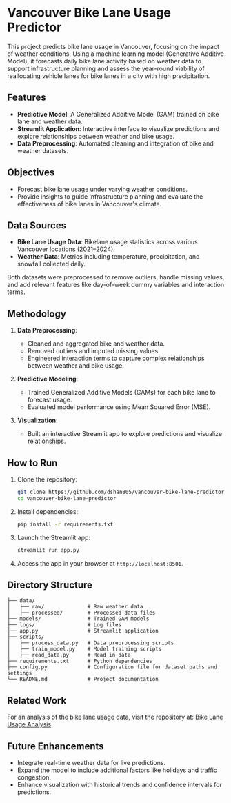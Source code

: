 # Vancouver Bike Lane Usage Predictor

This project predicts bike lane usage in Vancouver, focusing on the impact of weather conditions. Using a machine learning model (Generative Additive Model), it forecasts daily bike lane activity based on weather data to support infrastructure planning and assess the year-round viability of reallocating vehicle lanes for bike lanes in a city with high precipitation.

## Features

- **Predictive Model**: A Generalized Additive Model (GAM) trained on bike lane and weather data.
- **Streamlit Application**: Interactive interface to visualize predictions and explore relationships between weather and bike usage.
- **Data Preprocessing**: Automated cleaning and integration of bike and weather datasets.

## Objectives

- Forecast bike lane usage under varying weather conditions.
- Provide insights to guide infrastructure planning and evaluate the effectiveness of bike lanes in Vancouver's climate.

## Data Sources

- **Bike Lane Usage Data**: Bikelane usage statistics across various Vancouver locations (2021–2024).
- **Weather Data**: Metrics including temperature, precipitation, and snowfall collected daily.

Both datasets were preprocessed to remove outliers, handle missing values, and add relevant features like day-of-week dummy variables and interaction terms.

## Methodology

1. **Data Preprocessing**:  
   - Cleaned and aggregated bike and weather data.  
   - Removed outliers and imputed missing values.  
   - Engineered interaction terms to capture complex relationships between weather and bike usage.

2. **Predictive Modeling**:  
   - Trained Generalized Additive Models (GAMs) for each bike lane to forecast usage.  
   - Evaluated model performance using Mean Squared Error (MSE).

3. **Visualization**:  
   - Built an interactive Streamlit app to explore predictions and visualize relationships.

## How to Run

1. Clone the repository:
   ```bash
   git clone https://github.com/dshan805/vancouver-bike-lane-predictor.git
   cd vancouver-bike-lane-predictor
   ```

2. Install dependencies:
   ```bash
   pip install -r requirements.txt
   ```

3. Launch the Streamlit app:
   ```bash
   streamlit run app.py
   ```

4. Access the app in your browser at `http://localhost:8501`.

## Directory Structure

```
├── data/
│   ├── raw/              # Raw weather data
│   ├── processed/        # Processed data files
├── models/               # Trained GAM models
├── logs/                 # Log files 
├── app.py                # Streamlit application
├── scripts/
│   ├── process_data.py   # Data preprocessing scripts
│   ├── train_model.py    # Model training scripts
│   ├── read_data.py      # Read in data  
├── requirements.txt      # Python dependencies
├── config.py             # Configuration file for dataset paths and settings
└── README.md             # Project documentation
```
## Related Work

For an analysis of the bike lane usage data, visit the repository at: [Bike Lane Usage Analysis](https://github.com/dshan805/bike_lane_usage)

## Future Enhancements

- Integrate real-time weather data for live predictions.
- Expand the model to include additional factors like holidays and traffic congestion.
- Enhance visualization with historical trends and confidence intervals for predictions.

